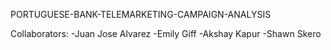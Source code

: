 PORTUGUESE-BANK-TELEMARKETING-CAMPAIGN-ANALYSIS

Collaborators:
-Juan Jose Alvarez
-Emily Giff
-Akshay Kapur
-Shawn Skero
